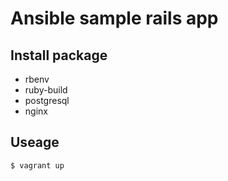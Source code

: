 # Ansible sample rails app

## Install package
- rbenv
- ruby-build
- postgresql
- nginx

## Useage

```
$ vagrant up
```
